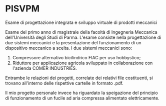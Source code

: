 # PISVPM
Esame di progettazione integrata e sviluppo virtuale di prodotti meccanici

Esame del primo anno di magistrale della facoltà di Ingegneria Meccanica dell'Università degli Studi di Parma.
L'esame consiste nella progettazione di due sistemi meccanici e la presentazione del funzionamento di un dispositivo meccanico a scelta. I due sistemi meccanici sono: 

1. Compressore alternativo bicilindrico FIAC per uso hobbystico;
2. Riduttore per applicazione agricola sviluppato in collaborazione con l'azienda COMER INDUSTRIES. 

Entrambe le relazioni dei progetti, correlate dei relativi file costituenti, si trovano all'interno delle rispettive cartelle in formato .pdf.

Il mio progetto personale invece ha riguardato la speigazione del principio di funzionamento di un fucile ad aria compressa alimentato elettricamente. 

